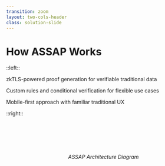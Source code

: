 ```yaml
---
transition: zoom
layout: two-cols-header
class: solution-slide
---
```


# How ASSAP Works

::left::

<SectionCard title="Sybil-Resistant Verification" icon="🛡️">
  <p>zkTLS-powered proof generation for verifiable traditional data</p>
</SectionCard>

<SectionCard title="Programmable Attestations" icon="🔌">
  <p>Custom rules and conditional verification for flexible use cases</p>
</SectionCard>

<SectionCard title="Human-Friendly Interface" icon="📱">
  <p>Mobile-first approach with familiar traditional UX</p>
</SectionCard>

::right::

<div class="architecture-container">
  <!-- <img src="/architecture.svg" alt="ASSAP Architecture" class="architecture-diagram" /> -->
  <div class="placeholder-diagram">ASSAP Architecture Diagram</div>
  
  <div class="key-features">
    <div class="feature">
      <span class="feature-icon">⚡</span>
      <span class="feature-text">Solana-native for speed & low cost</span>
    </div>
    <div class="feature">
      <span class="feature-icon">🔗</span>
      <span class="feature-text">Chain-agnostic verification</span>
    </div>
    <div class="feature">
      <span class="feature-icon">🔐</span>
      <span class="feature-text">Custody-free attestation management</span>
    </div>
  </div>
</div>

<style>
/* Right column - Architecture diagram */
.architecture-container {
  display: flex;
  flex-direction: column;
  height: 100%;
  padding: 0.5rem;
}

.placeholder-diagram {
  width: 100%;
  height: 150px;
  border: 1px solid var(--slidev-theme-border);
  border-radius: 6px;
  padding: 0.75rem;
  background: var(--slidev-theme-surface);
  display: flex;
  align-items: center;
  justify-content: center;
  color: var(--slidev-theme-text-muted);
  font-style: italic;
  margin-bottom: 1rem;
}

.key-features {
  margin-top: auto;
}

.feature {
  display: flex;
  align-items: center;
  margin-bottom: 0.5rem;
}

.feature-icon {
  font-size: 1rem;
  margin-right: 0.5rem;
  display: inline-block;
}

.feature-text {
  font-size: 0.8rem;
  color: var(--slidev-theme-text-muted);
}
</style>

---

```yaml
layout: default
```

# How ASSAP Works

<div class="workflow-steps">
  <SectionCard title="Proof Generation" icon="1️⃣">
    <p>User connects traditional account and generates zkTLS proof without exposing credentials</p>
  </SectionCard>
  
  <div class="workflow-arrow">→</div>
  
  <SectionCard title="Attestation Creation" icon="2️⃣">
    <p>Verifiable attestation on Solana with programmable permissions</p>
  </SectionCard>
  
  <div class="workflow-arrow">→</div>
  
  <SectionCard title="Verification" icon="3️⃣">
    <p>One-click verification with no complex integration needed</p>
  </SectionCard>
</div>

<GridLayout :columns="3">
  <MetricCard value="73%" label="Reduction in sybil attacks" />
  <MetricCard value="95%" label="Faster onboarding" />
  <MetricCard value="100%" label="Data privacy" />
</GridLayout>

<style>
.workflow-steps {
  display: flex;
  align-items: center;
  margin-bottom: 2rem;
  width: 100%;
}

.workflow-steps .section-card {
  flex: 1;
  margin-bottom: 0;
}

.workflow-arrow {
  font-size: 1.5rem;
  margin: 0 1rem;
  color: var(--slidev-theme-text-muted);
}

@media (max-width: 768px) {
  .workflow-steps {
    flex-direction: column;
  }
  
  .workflow-arrow {
    transform: rotate(90deg);
    margin: 0.5rem 0;
  }
}
</style>
